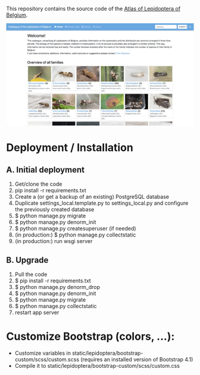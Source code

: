 This repository contains the source code of the [Atlas of Lepidoptera of Belgium](http://projects.biodiversity.be/lepidoptera).

![website screenshot](https://raw.githubusercontent.com/BelgianBiodiversityPlatform/catalogue-lepidoptera-belgium-webapp/master/website_screenshot.jpg)

Deployment / Installation
=========================

A. Initial deployment
---------------------

1) Get/clone the code
2) pip install -r requirements.txt
3) Create a (or get a backup of an existing) PostgreSQL database
4) Duplicate settings_local.template.py to settings_local.py and configure the previously created database
5) $ python manage.py migrate
6) $ python manage.py denorm_init
7) $ python manage.py createsuperuser (if needed)
8) (in production:) $ python manage.py collectstatic
9) (in production:) run wsgi server

B. Upgrade
----------

1) Pull the code
2) $ pip install -r requirements.txt
3) $ python manage.py denorm_drop
4) $ python manage.py denorm_init
5) $ python manage.py migrate
6) $ python manage.py collectstatic
7) restart app server


Customize Bootstrap (colors, ...):
==================================

- Customize variables in static/lepidoptera/bootstrap-custom/scss/custom.scss (requires an installed version of Bootstrap 4.1)
- Compile it to static/lepidoptera/bootstrap-custom/scss/custom.css